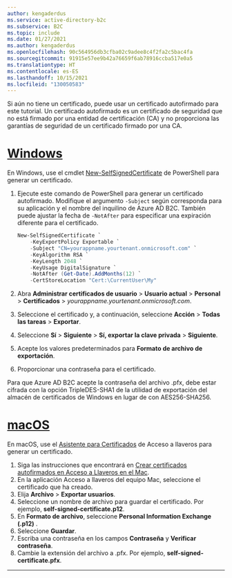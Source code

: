 ```yaml
---
author: kengaderdus
ms.service: active-directory-b2c
ms.subservice: B2C
ms.topic: include
ms.date: 01/27/2021
ms.author: kengaderdus
ms.openlocfilehash: 90c564956db3cfba02c9adee8c4f2fa2c5bac4fa
ms.sourcegitcommit: 91915e57ee9b42a76659f6ab78916ccba517e0a5
ms.translationtype: HT
ms.contentlocale: es-ES
ms.lasthandoff: 10/15/2021
ms.locfileid: "130050583"
---
```

Si aún no tiene un certificado, puede usar un certificado autofirmado para este tutorial. Un certificado autofirmado es un certificado de seguridad que no está firmado por una entidad de certificación (CA) y no proporciona las garantías de seguridad de un certificado firmado por una CA. 

# <a name="windows"></a>[Windows](#tab/windows)

En Windows, use el cmdlet [New-SelfSignedCertificate](/powershell/module/pki/new-selfsignedcertificate) de PowerShell para generar un certificado.

1. Ejecute este comando de PowerShell para generar un certificado autofirmado. Modifique el argumento `-Subject` según corresponda para su aplicación y el nombre del inquilino de Azure AD B2C. También puede ajustar la fecha de `-NotAfter` para especificar una expiración diferente para el certificado.

    ```PowerShell
    New-SelfSignedCertificate `
        -KeyExportPolicy Exportable `
        -Subject "CN=yourappname.yourtenant.onmicrosoft.com" `
        -KeyAlgorithm RSA `
        -KeyLength 2048 `
        -KeyUsage DigitalSignature `
        -NotAfter (Get-Date).AddMonths(12) `
        -CertStoreLocation "Cert:\CurrentUser\My"
    ```

1. Abra **Administrar certificados de usuario** > **Usuario actual** > **Personal** > **Certificados** > *yourappname.yourtenant.onmicrosoft.com*.
1. Seleccione el certificado y, a continuación, seleccione **Acción** > **Todas las tareas** > **Exportar**.
1. Seleccione **Sí** > **Siguiente** > **Sí, exportar la clave privada** > **Siguiente**.
1. Acepte los valores predeterminados para **Formato de archivo de exportación**.
1. Proporcionar una contraseña para el certificado.

Para que Azure AD B2C acepte la contraseña del archivo .pfx, debe estar cifrada con la opción TripleDES-SHA1 de la utilidad de exportación del almacén de certificados de Windows en lugar de con AES256-SHA256.

# <a name="macos"></a>[macOS](#tab/macos)

En macOS, use el [Asistente para Certificados](https://support.apple.com/guide/keychain-access/aside/glosa3ed0609/11.0/mac/11.0) de Acceso a llaveros para generar un certificado.

1. Siga las instrucciones que encontrará en [Crear certificados autofirmados en Acceso a Llaveros en el Mac](https://support.apple.com/guide/keychain-access/kyca8916/mac).
1. En la aplicación Acceso a llaveros del equipo Mac, seleccione el certificado que ha creado.
1. Elija **Archivo** > **Exportar usuarios**.
1. Seleccione un nombre de archivo para guardar el certificado. Por ejemplo, **self-signed-certificate.p12**.
1. En **Formato de archivo**, seleccione **Personal Information Exchange (.p12)** .
1. Seleccione **Guardar**.
1. Escriba una contraseña en los campos **Contraseña** y **Verificar contraseña**.
1. Cambie la extensión del archivo a .pfx. Por ejemplo, **self-signed-certificate.pfx**.

---
